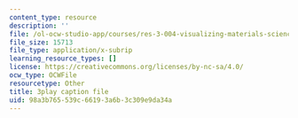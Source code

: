```yaml
---
content_type: resource
description: ''
file: /ol-ocw-studio-app/courses/res-3-004-visualizing-materials-science-fall-2017/98a3b765539c66193a6b3c309e9da34a_4-YaJUUTrNw.srt
file_size: 15713
file_type: application/x-subrip
learning_resource_types: []
license: https://creativecommons.org/licenses/by-nc-sa/4.0/
ocw_type: OCWFile
resourcetype: Other
title: 3play caption file
uid: 98a3b765-539c-6619-3a6b-3c309e9da34a
---
```

